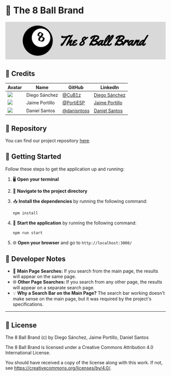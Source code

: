 # 🎱 The 8 Ball Brand

<p align="center">
  <img src="./public/assets/full-icon-bg.svg" alt="Logo">
</p>

## 📜 Credits

| Avatar                                                                       | Name           | GitHub                                       | LinkedIn                                                    |
| ---------------------------------------------------------------------------- | -------------- | -------------------------------------------- | ----------------------------------------------------------- |
| <img src="https://avatars.githubusercontent.com/u/121297520?v=4" width="50"> | Diego Sánchez  | [@CuB1z](https://github.com/CuB1z)           | [Diego Sánchez](https://www.linkedin.com/in/cub1z/)         |
| <img src="https://avatars.githubusercontent.com/u/47105148?v=4" width="50">  | Jaime Portillo | [@PortiESP](https://github.com/PortiESP)     | [Jaime Portillo](https://www.linkedin.com/in/porti/)        |
| <img src="https://avatars.githubusercontent.com/u/146845008?v=4" width="50"> | Daniel Santos  | [@danisntoss](https://github.com/danisntoss) | [Daniel Santos ](https://www.linkedin.com/in/danisantos15/) |

## 📂 Repository

You can find our project repository [here](https://github.com/PortiESP/ProyectoWebURJC).

## 🚀 Getting Started

Follow these steps to get the application up and running:

1. 🖥️ **Open your terminal**
2. 📁 **Navigate to the project directory**
3. 📥 **Install the dependencies** by running the following command: 

    ```bash
    npm install
    ```

4. 🚀 **Start the application** by running the following command: 

    ```bash
    npm run start
    ```

5. 🌐 **Open your browser** and go to `http://localhost:3000/`
   

## 📝 Developer Notes

- 🎯 **Main Page Searches:** If you search from the main page, the results will appear on the same page.
- 🌐 **Other Page Searches:** If you search from any other page, the results will appear on a separate search page.
- 💡 **Why a Search Bar on the Main Page?** The search bar working doesn't make sense on the main page, but it was required by the project's specifications.

---

## 📜 License

The 8 Ball Brand (c) by Diego Sánchez, Jaime Portillo, Daniel Santos

The 8 Ball Brand is licensed under a
Creative Commons Attribution 4.0 International License.

You should have received a copy of the license along with this
work. If not, see <https://creativecommons.org/licenses/by/4.0/>.